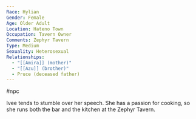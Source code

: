 ```yaml
---
Race: Hylian
Gender: Female
Age: Older Adult
Location: Hateno Town
Occupation: Tavern Owner
Comments: Zephyr Tavern
Type: Medium
Sexuality: Heterosexual
Relationships:
  - "[[Amira]] (mother)"
  - "[[Azu]] (brother)"
  - Pruce (deceased father)
---
```

#npc 

Ivee tends to stumble over her speech. She has a passion for cooking, so she runs both the bar and the kitchen at the Zephyr Tavern.
